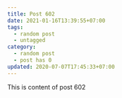 ```yaml
---
title: Post 602
date: 2021-01-16T13:39:55+07:00
tags:
  - random post
  - untagged
category:
  - random post
  - post has 0
updated: 2020-07-07T17:45:33+07:00
---
```

This is content of post 602
